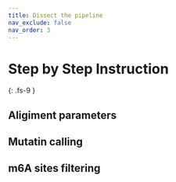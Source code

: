```yaml
---
title: Dissect the pipeline
nav_exclude: false
nav_order: 3
---
```


<!-- prettier-ignore-start -->
# Step by Step Instruction
{: .fs-9 }
<!-- prettier-ignore-end -->

## Aligiment parameters

## Mutatin calling

## m6A sites filtering
